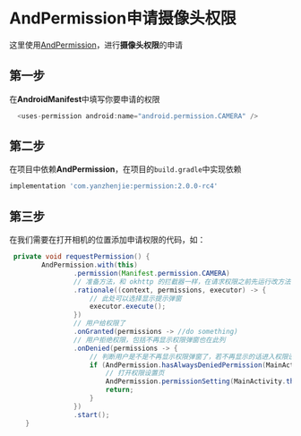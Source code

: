 # AndPermission申请摄像头权限
这里使用[AndPermission](https://github.com/yanzhenjie/AndPermission)，进行**摄像头权限**的申请

## 第一步
在**AndroidManifest**中填写你要申请的权限
```java
  <uses-permission android:name="android.permission.CAMERA" />
```

## 第二步
在项目中依赖**AndPermission**，在项目的`build.gradle`中实现依赖
```gradle
implementation 'com.yanzhenjie:permission:2.0.0-rc4'
```

## 第三步
在我们需要在打开相机的位置添加申请权限的代码，如：
```java
 private void requestPermission() {
        AndPermission.with(this)
                .permission(Manifest.permission.CAMERA)
                // 准备方法，和 okhttp 的拦截器一样，在请求权限之前先运行改方法，已经拥有权限不会触发该方法
                .rationale((context, permissions, executor) -> {
                    // 此处可以选择显示提示弹窗
                    executor.execute();
                })
                // 用户给权限了
                .onGranted(permissions -> //do something)
                // 用户拒绝权限，包括不再显示权限弹窗也在此列
                .onDenied(permissions -> {
                    // 判断用户是不是不再显示权限弹窗了，若不再显示的话进入权限设置页
                    if (AndPermission.hasAlwaysDeniedPermission(MainActivity.this, permissions)) {
                        // 打开权限设置页
                        AndPermission.permissionSetting(MainActivity.this).execute();
                        return;
                    }
                })
                .start();
    }
```
